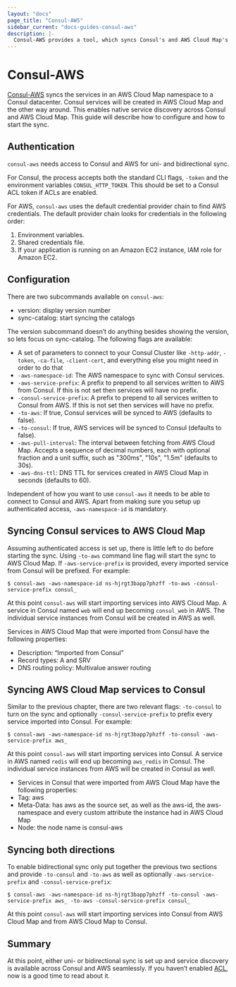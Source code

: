 ```yaml
---
layout: "docs"
page_title: "Consul-AWS"
sidebar_current: "docs-guides-consul-aws"
description: |-
  Consul-AWS provides a tool, which syncs Consul's and AWS Cloud Map's service catalog
---
```


# Consul-AWS

[Consul-AWS](https://github.com/hashicorp/consul-aws/) syncs the services in an AWS Cloud Map namespace to a Consul datacenter. Consul services will be created in AWS Cloud Map and the other way around. This enables native service discovery across Consul and AWS Cloud Map.
This guide will describe how to configure and how to start the sync.

## Authentication

`consul-aws` needs access to Consul and AWS for uni- and bidirectional sync.

For Consul, the process accepts both the standard CLI flags, `-token` and the environment variables `CONSUL_HTTP_TOKEN`. This should be set to a Consul ACL token if ACLs are enabled.

For AWS, `consul-aws` uses the default credential provider chain to find AWS credentials. The default provider chain looks for credentials in the following order:
1. Environment variables.
2. Shared credentials file.
3. If your application is running on an Amazon EC2 instance, IAM role for Amazon EC2.

## Configuration

There are two subcommands available on `consul-aws`:

* version: display version number
* sync-catalog: start syncing the catalogs

The version subcommand doesn’t do anything besides showing the version, so lets focus on sync-catalog. The following flags are available:

* A set of parameters to connect to your Consul Cluster like `-http-addr`, `-token`, `-ca-file`, `-client-cert`, and everything else you might need in order to do that
* `-aws-namespace-id`: The AWS namespace to sync with Consul services.
* `-aws-service-prefix`: A prefix to prepend to all services written to AWS from Consul. If this is not set then services will have no prefix.
* `-consul-service-prefix`: A prefix to prepend to all services written to Consul from AWS. If this is not set then services will have no prefix.
* `-to-aws`: If true, Consul services will be synced to AWS (defaults to false).
* `-to-consul`: If true, AWS services will be synced to Consul (defaults to false).
* `-aws-pull-interval`: The interval between fetching from AWS Cloud Map. Accepts a sequence of decimal numbers, each with optional fraction and a unit suffix, such as "300ms", "10s", "1.5m" (defaults to 30s).
* `-aws-dns-ttl`: DNS TTL for services created in AWS Cloud Map in seconds (defaults to 60).

Independent of how you want to use `consul-aws` it needs to be able to connect to Consul and AWS. Apart from making sure you setup up authenticated access, `-aws-namespace-id` is mandatory.

## Syncing Consul services to AWS Cloud Map

Assuming authenticated access is set up, there is little left to do before starting the sync. Using `-to-aws` command line flag will start the sync to AWS Cloud Map. If `-aws-service-prefix` is provided, every imported service from Consul will be prefixed. For example:

```shell
$ consul-aws -aws-namespace-id ns-hjrgt3bapp7phzff -to-aws -consul-service-prefix consul_
```

At this point `consul-aws` will start importing services into AWS Cloud Map. A service in Consul named `web` will end up becoming `consul_web` in AWS. The individual service instances from Consul will be created in AWS as well.

Services in AWS Cloud Map that were imported from Consul have the following properties:

* Description:  “Imported from Consul”
* Record types: A and SRV
* DNS routing policy: Multivalue answer routing

## Syncing AWS Cloud Map services to Consul

Similar to the previous chapter, there are two relevant flags: `-to-consul` to turn on the sync and optionally `-consul-service-prefix` to prefix every service imported into Consul. For example:

```shell
$ consul-aws -aws-namespace-id ns-hjrgt3bapp7phzff -to-consul -aws-service-prefix aws_
```

At this point `consul-aws` will start importing services into Consul. A service in AWS named `redis` will end up becoming `aws_redis` in Consul. The individual service instances from AWS will be created in Consul as well.

* Services in Consul that were imported from AWS Cloud Map have the following properties:
* Tag: aws
* Meta-Data: has aws as the source set, as well as the aws-id, the aws-namespace and every custom attribute the instance had in AWS Cloud Map
* Node: the node name is consul-aws

## Syncing both directions

To enable bidirectional sync only put together the previous two sections and provide `-to-consul` and `-to-aws` as well as optionally `-aws-service-prefix` and `-consul-service-prefix`:

```shell
$ consul-aws -aws-namespace-id ns-hjrgt3bapp7phzff -to-consul -aws-service-prefix aws_ -to-aws -consul-service-prefix consul_
```

At this point `consul-aws` will start importing services into Consul from AWS Cloud Map and from AWS Cloud Map to Consul.

## Summary

At this point, either uni- or bidirectional sync is set up and service discovery is available across Consul and AWS seamlessly. If you haven’t enabled [ACL](/docs/guides/acl.html), now is a good time to read about it.
